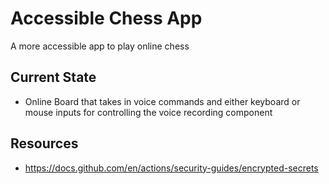 # Accessible Chess App

A more accessible app to play online chess 


## Current State

- Online Board that takes in voice commands and either keyboard or mouse inputs for controlling the voice recording component


## Resources

- https://docs.github.com/en/actions/security-guides/encrypted-secrets

